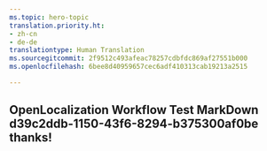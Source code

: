 ```yaml
---
ms.topic: hero-topic
translation.priority.ht:
- zh-cn
- de-de
translationtype: Human Translation
ms.sourcegitcommit: 2f9512c493afeac78257cdbfdc869af27551b000
ms.openlocfilehash: 6bee8d40959657cec6adf410313cab19213a2515

---
```

## OpenLocalization Workflow Test MarkDown d39c2ddb-1150-43f6-8294-b375300af0be thanks!



<!--HONumber=Jul16_HO3-->


